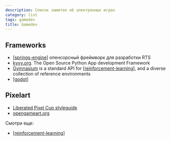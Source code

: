 ```yaml
---
description: Список заметок об электронных играх
category: list
tags: gamedev
title: Gamedev
---
```

## Frameworks

- [[springs-engine]] опенсорсный фреймворк для разработки RTS
- [kyvy.org](https://kivy.org/). The Open Source Python App development Framework
- [Gymnasium](https://gymnasium.farama.org/) is a standard API for [[reinforcement-learning]], and a diverse collection of reference environments
- [[godot]]

## Pixelart

- [Liberated Pixel Cup styleguide](https://lpc.opengameart.org/static/LPC-Style-Guide/build/styleguide.html)
- [opengameart.org](https://opengameart.org/)

Смотри еще:

- [[reinforcement-learning]]

[//begin]: # "Autogenerated link references for markdown compatibility"
[springs-engine]: ../notes/springs-engine "Springs Engine"
[reinforcement-learning]: reinforcement-learning "Reinforcement learning"
[godot]: ../notes/godot "godot engine"
[reinforcement-learning]: reinforcement-learning "Reinforcement learning"
[//end]: # "Autogenerated link references"